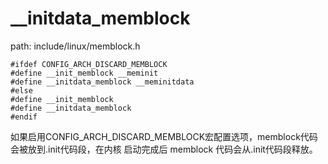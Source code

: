 __initdata_memblock
========================================

path: include/linux/memblock.h
```
#ifdef CONFIG_ARCH_DISCARD_MEMBLOCK
#define __init_memblock __meminit
#define __initdata_memblock __meminitdata
#else
#define __init_memblock
#define __initdata_memblock
#endif
```

如果启用CONFIG_ARCH_DISCARD_MEMBLOCK宏配置选项，memblock代码会被放到.init代码段，在内核
启动完成后 memblock 代码会从.init代码段释放。
